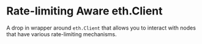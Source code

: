 # Rate-limiting Aware eth.Client

A drop in wrapper around `eth.Client` that allows you to interact with nodes that have various rate-limiting mechanisms.
